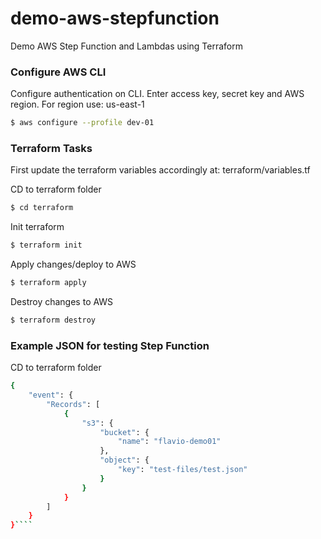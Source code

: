 # demo-aws-stepfunction
Demo AWS Step Function and Lambdas using Terraform

### Configure AWS CLI

Configure authentication on CLI. Enter access key, secret key and AWS region. For region use: us-east-1
````bash
$ aws configure --profile dev-01
````

### Terraform Tasks
First update the terraform variables accordingly at: terraform/variables.tf

CD to terraform folder
````bash
$ cd terraform
````

Init terraform
````bash
$ terraform init
````

Apply changes/deploy to AWS
````bash
$ terraform apply
````

Destroy changes to AWS
````bash
$ terraform destroy
````

### Example JSON for testing Step Function

CD to terraform folder
````bash
{
	"event": {
		"Records": [
			{
				"s3": {
					"bucket": {
						"name": "flavio-demo01"
					},
					"object": {
						"key": "test-files/test.json"
					}
				}
			}
		]
	}
}````
